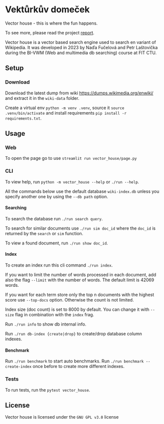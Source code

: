 # Vektůrkův domeček
Vector house - this is where the fun happens.

To see more, please read the project [report](report.pdf).

Vector house is a vector based search engine used to search en variant of Wikipedia. 
It was developed in 2023 by Naďa Fučelová and Petr Laštovička during
the BI-VWM (Web and multimedia db searching) course at FIT CTU.

## Setup
### Download
Download the latest dump from wiki
https://dumps.wikimedia.org/enwiki/
and extract it in the `wiki-data` folder.

Create a virtual env `python -m venv .venv`, source it `source .venv/bin/activate` and install requirements
`pip install -r requirements.txt`.

## Usage
### Web
To open the page go to use `streamlit run vector_house/page.py`

### CLI
To view help, run `python -m vector_house --help` or `./run --help`.

All the commands below use the default database `wiki-index.db`
unless you specify another one by using the `--db path` option.

#### Searching
To search the database run `./run search query`.

To search for similar documents use
`./run sim doc_id` where the `doc_id` is returned by 
the `search` or `sim` function.

To view a found document, run `./run show doc_id`.


#### Index
To create an index run this cli command `./run index`.

If you want to limit the number of words processed in each document,
add also the flag `--limit` with the number of words.
The default limit is 42069 words.

If you want for each term store only the top n documents
with the highest score use `--top-docs` option.
Otherwise the count is not limited.

Index size (doc count) is set to 8000 by default. You can change it with
`--size` flag in combination with the `index` frag.

Run `./run info` to show db internal info.

Run `./run db-index {create|drop}` to create/drop database column indexes.

#### Benchmark
Run `./run benchmark` to start auto benchmarks.
Run `./run benchmark --create-index` once before to create more different indexes.

### Tests
To run tests, run the `pytest vector_house`.

## License
Vector house is licensed under the `GNU GPL v3.0` license
